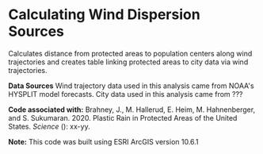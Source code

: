 # Calculating Wind Dispersion Sources

Calculates distance from protected areas to population centers along wind trajectories and creates table linking protected areas to city data via wind trajectories.

**Data Sources**
Wind trajectory data used in this analysis came from NOAA's HYSPLIT model forecasts.
City data used in this analysis came from ??? 

**Code associated with:**
Brahney, J., M. Hallerud, E. Heim, M. Hahnenberger, and S. Sukumaran. 2020. Plastic Rain in Protected Areas of the United States. *Science* (): xx-yy. 

**Note:** This code was built using ESRI ArcGIS version 10.6.1
